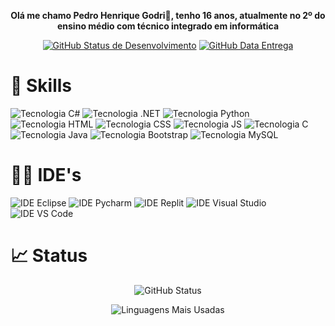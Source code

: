 <p align="center"><strong>Olá me chamo Pedro Henrique Godri👋, tenho 16 anos, atualmente no 2º do ensino médio com técnico integrado em informática</strong></p>

<p align="center">
  <a href="https://www.instagram.com/pedro_godri/"><img alt="GitHub Status de Desenvolvimento" src="https://img.shields.io/badge/Instagram-E4405F?style=for-the             badge&logo=instagram&logoColor=white"></a>
  <a href="https://www.linkedin.com/in/pedro-henrique-godri/"><img alt="GitHub Data Entrega" src="https://img.shields.io/badge/LinkedIn-0077B5?style=for-the-               badge&logo=linkedin&logoColor=white"></a>
</p>

<h1>🚀 Skills</h1>

<p>
  <img alt="Tecnologia C#" src="https://img.shields.io/badge/C%23-239120?style=for-the-badge&logo=c-sharp&logoColor=white">
  <img alt="Tecnologia .NET" src="https://img.shields.io/badge/.NET-5C2D91?style=for-the-badge&logo=.net&logoColor=white">
  <img alt="Tecnologia Python" src="https://img.shields.io/badge/Python-3776AB?style=for-the-badge&logo=python&logoColor=white">
  <img alt="Tecnologia HTML" src="https://img.shields.io/badge/HTML5-E34F26?style=for-the-badge&logo=html5&logoColor=white">
  <img alt="Tecnologia CSS" src="https://img.shields.io/badge/CSS3-1572B6?style=for-the-badge&logo=css3&logoColor=white">
  <img alt="Tecnologia JS" src="https://img.shields.io/badge/JavaScript-F7DF1E?style=for-the-badge&logo=javascript&logoColor=black">
  <img alt="Tecnologia C" src="https://img.shields.io/badge/C-00599C?style=for-the-badge&logo=c&logoColor=white">
  <img alt="Tecnologia Java" src="https://img.shields.io/badge/Java-ED8B00?style=for-the-badge&logo=java&logoColor=white">
  <img alt="Tecnologia Bootstrap" src="https://img.shields.io/badge/Bootstrap-563D7C?style=for-the-badge&logo=bootstrap&logoColor=white">
  <img alt="Tecnologia MySQL" src="https://img.shields.io/badge/MySQL-00000F?style=for-the-badge&logo=mysql&logoColor=white">
</p>

<h1>👩‍💻 IDE's</h1>

<p>
  <img alt="IDE Eclipse" src="https://img.shields.io/badge/Eclipse-2C2255?style=for-the-badge&logo=eclipse&logoColor=white">
  <img alt="IDE Pycharm" src="https://img.shields.io/badge/PyCharm-000000.svg?&style=for-the-badge&logo=PyCharm&logoColor=white">
  <img alt="IDE Replit" src="https://img.shields.io/badge/replit-667881?style=for-the-badge&logo=replit&logoColor=white">
  <img alt="IDE Visual Studio" src="https://img.shields.io/badge/Visual_Studio-5C2D91?style=for-the-badge&logo=visual%20studio&logoColor=white">
  <img alt="IDE VS Code" src="https://img.shields.io/badge/Visual_Studio_Code-0078D4?style=for-the-badge&logo=visual%20studio%20code&logoColor=white">
</p>

<h1>📈 Status</h1>
<p align="center">
  <img alt="GitHub Status" src="https://github-readme-stats.vercel.app/api?username=pedrogodri&show_icons=true&theme=tokyonight">
</p>
<p align="center">
  <img alt="Linguagens Mais Usadas" src="https://github-readme-stats.vercel.app/api/top-langs/?username=anuraghazra&layout=compact">
</p>
